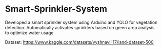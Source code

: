 # Smart-Sprinkler-System
Developed a smart sprinkler system using Arduino and YOLO for vegetation detection. Automatically activates sprinklers based on green area analysis to optimize water usage

Dataset: https://www.kaggle.com/datasets/vyshnaviii17/land-dataset-500
